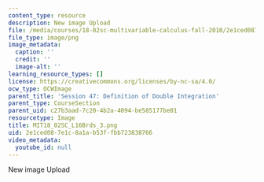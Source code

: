 ```yaml
---
content_type: resource
description: New image Upload
file: /media/courses/18-02sc-multivariable-calculus-fall-2010/2e1ced087e1c8a1ab53ffbb723838766_MIT18_02SC_L16Brds_3.png
file_type: image/png
image_metadata:
  caption: ''
  credit: ''
  image-alt: ''
learning_resource_types: []
license: https://creativecommons.org/licenses/by-nc-sa/4.0/
ocw_type: OCWImage
parent_title: 'Session 47: Definition of Double Integration'
parent_type: CourseSection
parent_uid: c27b3aad-7c20-4b2a-4094-be585177be01
resourcetype: Image
title: MIT18_02SC_L16Brds_3.png
uid: 2e1ced08-7e1c-8a1a-b53f-fbb723838766
video_metadata:
  youtube_id: null
---
```

New image Upload